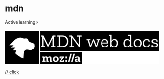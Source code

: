 # mdn

Active learning⚡

![mdn logo](images/mdn-logo.png)

[// click](https://developer.mozilla.org/en-US/)
